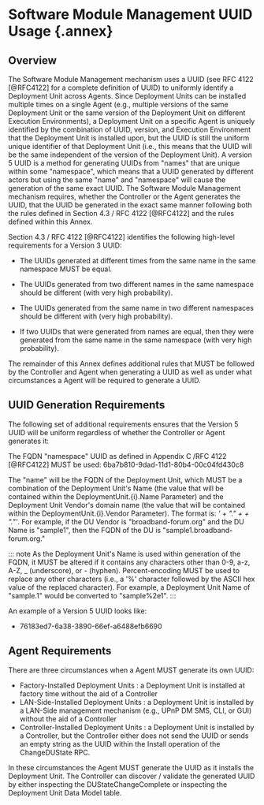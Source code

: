 # Software Module Management UUID Usage {.annex}

## Overview

The Software Module Management mechanism uses a UUID (see RFC 4122 [@RFC4122] for a complete definition of UUID) to uniformly identify a Deployment Unit across Agents. Since Deployment Units can be installed multiple times on a single Agent (e.g., multiple versions of the same Deployment Unit or the same version of the Deployment Unit on different Execution Environments), a Deployment Unit on a specific Agent is uniquely identified by the combination of UUID, version, and Execution Environment that the Deployment Unit is installed upon, but the UUID is still the uniform unique identifier of that Deployment Unit (i.e., this means that the UUID will be the same independent of the version of the Deployment Unit). A version 5 UUID is a method for generating UUIDs from "names" that are unique within some "namespace", which means that a UUID generated by different actors but using the same "name" and "namespace" will cause the generation of the same exact UUID. The Software Module Management mechanism requires, whether the Controller or the Agent generates the UUID, that the UUID be generated in the exact same manner following both the rules defined in Section 4.3 / RFC 4122 [@RFC4122] and the rules defined within this Annex.

Section 4.3 / RFC 4122 [@RFC4122] identifies the following high-level requirements for a Version 3 UUID:

* The UUIDs generated at different times from the same name in the same namespace MUST be equal.

* The UUIDs generated from two different names in the same namespace should be different (with very high probability).

* The UUIDs generated from the same name in two different namespaces should be different with (very high probability).

* If two UUIDs that were generated from names are equal, then they were generated from the same name in the same namespace (with very high probability).

The remainder of this Annex defines additional rules that MUST be followed by the Controller and Agent when generating a UUID as well as under what circumstances a Agent will be required to generate a UUID.

## UUID Generation Requirements

The following set of additional requirements ensures that the Version 5 UUID will be uniform regardless of whether the Controller or Agent generates it:

The FQDN "namespace" UUID as defined in Appendix C /RFC 4122 [@RFC4122] MUST be used: 6ba7b810-9dad-11d1-80b4-00c04fd430c8

The "name" will be the FQDN of the Deployment Unit, which MUST be a combination of the Deployment Unit's Name (the value that will be contained within the DeploymentUnit.{i}.Name Parameter) and the Deployment Unit Vendor's domain name (the value that will be contained within the DeploymentUnit.{i}.Vendor Parameter). The format is: *'<Name> + "." + <Vendor> + "."'*. For example, if the DU Vendor is "broadband-forum.org" and the DU Name is "sample1", then the FQDN of the DU is "sample1.broadband-forum.org."

::: note
As the Deployment Unit's Name is used within generation of the FQDN, it MUST be altered if it contains any characters other than 0-9, a-z, A-Z, _ (underscore), or - (hyphen). Percent-encoding MUST be used to replace any other characters (i.e., a '%' character followed by the ASCII hex value of the replaced character). For example, a Deployment Unit Name of "sample.1" would be converted to "sample%2e1".
:::

An example of a Version 5 UUID looks like:
* 76183ed7-6a38-3890-66ef-a6488efb6690

## Agent Requirements

There are three circumstances when a Agent MUST generate its own UUID:

* Factory-Installed Deployment Units : a Deployment Unit is installed at factory time without the aid of a Controller
* LAN-Side-Installed Deployment Units : a Deployment Unit is installed by a LAN-Side management mechanism (e.g., UPnP DM SMS, CLI, or GUI) without the aid of a Controller
* Controller-Installed Deployment Units : a Deployment Unit is installed by a Controller, but the Controller either does not send the UUID or sends an empty string as the UUID within the Install operation of the ChangeDUState RPC.

In these circumstances the Agent MUST generate the UUID as it installs the Deployment Unit. The Controller can discover / validate the generated UUID by either inspecting the DUStateChangeComplete or inspecting the Deployment Unit Data Model table.

